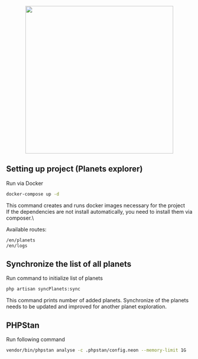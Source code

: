 <p align="center"><a href="https://meetbrackets.com" target="_blank"><img src="https://meetbrackets.com/images/logo.svg" width="400"></a></p>


## Setting up project (Planets explorer)

Run via Docker
```bash
docker-compose up -d
```
This command creates and runs docker images necessary for the project\
If the dependencies are not install automatically, you need to install them via composer.\\

Available routes:

```bash
/en/planets
/en/logs
```

## Synchronize the list of all planets

Run command to initialize list of planets

```bash
php artisan syncPlanets:sync
```

This command prints number of added planets. 
Synchronize of the planets needs to be updated and improved for another planet exploration.


## PHPStan

Run following command

```bash
vendor/bin/phpstan analyse -c .phpstan/config.neon --memory-limit 1G
```

